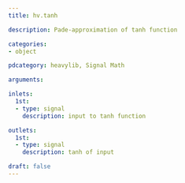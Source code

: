 ```yaml
---
title: hv.tanh

description: Pade-approximation of tanh function

categories:
- object

pdcategory: heavylib, Signal Math

arguments:

inlets:
  1st:
  - type: signal
    description: input to tanh function

outlets:
  1st:
  - type: signal
    description: tanh of input

draft: false
---
```



